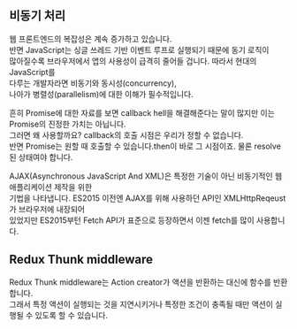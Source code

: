 ## 비동기 처리

웹 프론트엔드의 복잡성은 계속 증가하고 있습니다.  
반면 JavaScript는 싱글 쓰레드 기반 이벤트 루프로 실행되기 때문에 동기 로직이  
많아질수록 브라우저에서 앱의 사용성이 급격히 줄어들 겁니다. 따라서 현대의 JavaScript를   
다루는 개발자라면 비동기와 동시성(concurrency),  
나아가 병렬성(parallelism)에 대한 이해가 필수적입니다.

흔히 Promise에 대한 자료를 보면 callback hell을 해결해준다는 말이 많지만 이는 Promise의 진정한 가치는 아닙니다.   
그러면 왜 사용할까요? callback의 호출 시점은 우리가 정할 수 없습니다.  
반면 Promise는 원할 때 호출할 수 있습니다.then이 바로 그 시점이죠. 물론 resolve된 상태여야 합니다.  

AJAX(Asynchronous JavaScript And XML)은 특정한 기술이 아닌 비동기적인 웹 애플리케이션 제작을 위한  
기법을 나타냅니다. ES2015 이전엔 AJAX를 위해 사용하던 API인 XMLHttpReqeust가 브라우저에 내장되어   
있었지만 ES2015부턴 Fetch API가 표준으로 등장하면서 이젠 fetch를 많이 사용합니다.

## Redux Thunk middleware
Redux Thunk middleware는 Action creator가 액션을 반환하는 대신에 함수를 반환합니다.  
그래서 특정 액션이 실행되는 것을 지연시키거나 특정한 조건이 충족될 때만 액션이 실행될 수 있도록 할 수 있습니다.